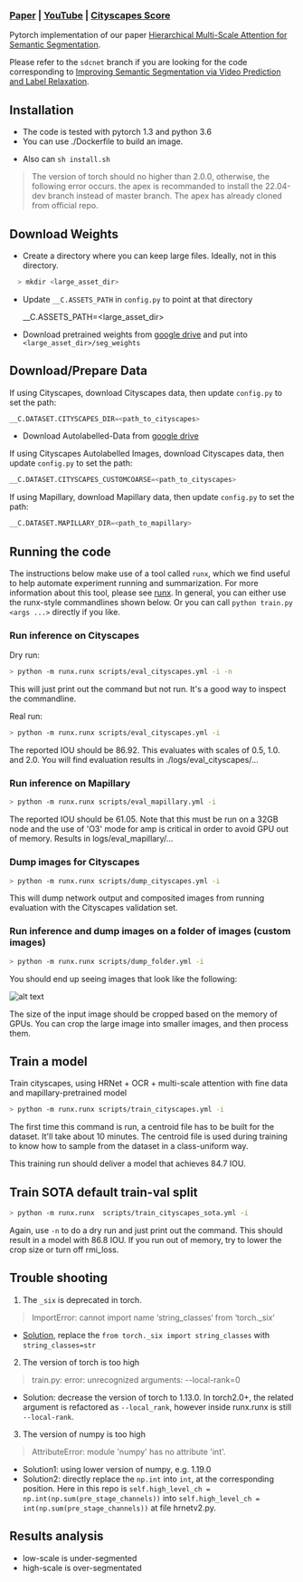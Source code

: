 ### [Paper](https://arxiv.org/abs/2005.10821) | [YouTube](https://youtu.be/odAGA7pFBGA)  | [Cityscapes Score](https://www.cityscapes-dataset.com/method-details/?submissionID=7836) <br>

Pytorch implementation of our paper [Hierarchical Multi-Scale Attention for Semantic Segmentation](https://arxiv.org/abs/2005.10821).<br>

Please refer to the `sdcnet` branch if you are looking for the code corresponding to [Improving Semantic Segmentation via Video Prediction and Label Relaxation](https://nv-adlr.github.io/publication/2018-Segmentation).

## Installation 

* The code is tested with pytorch 1.3 and python 3.6
* You can use ./Dockerfile to build an image.
+ Also can `sh install.sh`
> The version of torch should no higher than 2.0.0, otherwise, the following error occurs.
> the apex is recommanded to install the 22.04-dev branch instead of master branch. The apex has already cloned from official repo.

## Download Weights

* Create a directory where you can keep large files. Ideally, not in this directory.
```bash
  > mkdir <large_asset_dir>
```

* Update `__C.ASSETS_PATH` in `config.py` to point at that directory

  __C.ASSETS_PATH=<large_asset_dir>

* Download pretrained weights from [google drive](https://drive.google.com/open?id=1fs-uLzXvmsISbS635eRZCc5uzQdBIZ_U) and put into `<large_asset_dir>/seg_weights`

## Download/Prepare Data

If using Cityscapes, download Cityscapes data, then update `config.py` to set the path:
```python
__C.DATASET.CITYSCAPES_DIR=<path_to_cityscapes>
```

* Download Autolabelled-Data from [google drive](https://drive.google.com/file/d/1DtPo-WP-hjaOwsbj6ZxTtOo_7R_4TKRG/view?usp=sharing)

If using Cityscapes Autolabelled Images, download Cityscapes data, then update `config.py` to set the path:
```python
__C.DATASET.CITYSCAPES_CUSTOMCOARSE=<path_to_cityscapes>
```

If using Mapillary, download Mapillary data, then update `config.py` to set the path:
```python
__C.DATASET.MAPILLARY_DIR=<path_to_mapillary>
```


## Running the code

The instructions below make use of a tool called `runx`, which we find useful to help automate experiment running and summarization. For more information about this tool, please see [runx](https://github.com/NVIDIA/runx).
In general, you can either use the runx-style commandlines shown below. Or you can call `python train.py <args ...>` directly if you like.


### Run inference on Cityscapes

Dry run:
```bash
> python -m runx.runx scripts/eval_cityscapes.yml -i -n
```
This will just print out the command but not run. It's a good way to inspect the commandline. 

Real run:
```bash
> python -m runx.runx scripts/eval_cityscapes.yml -i
```

The reported IOU should be 86.92. This evaluates with scales of 0.5, 1.0. and 2.0. You will find evaluation results in ./logs/eval_cityscapes/...

### Run inference on Mapillary

```bash
> python -m runx.runx scripts/eval_mapillary.yml -i
```

The reported IOU should be 61.05. Note that this must be run on a 32GB node and the use of 'O3' mode for amp is critical in order to avoid GPU out of memory. Results in logs/eval_mapillary/...

### Dump images for Cityscapes

```bash
> python -m runx.runx scripts/dump_cityscapes.yml -i
```

This will dump network output and composited images from running evaluation with the Cityscapes validation set. 

### Run inference and dump images on a folder of images (custom images)

```bash
> python -m runx.runx scripts/dump_folder.yml -i
```

You should end up seeing images that look like the following:

![alt text](imgs/composited_sf.png "example inference, composited")

The size of the input image should be cropped based on the memory of GPUs.
You can crop the large image into smaller images, and then process them.

## Train a model

Train cityscapes, using HRNet + OCR + multi-scale attention with fine data and mapillary-pretrained model
```bash
> python -m runx.runx scripts/train_cityscapes.yml -i
```

The first time this command is run, a centroid file has to be built for the dataset. It'll take about 10 minutes. The centroid file is used during training to know how to sample from the dataset in a class-uniform way.

This training run should deliver a model that achieves 84.7 IOU.

## Train SOTA default train-val split
```bash
> python -m runx.runx  scripts/train_cityscapes_sota.yml -i
```
Again, use `-n` to do a dry run and just print out the command. This should result in a model with 86.8 IOU. If you run out of memory, try to lower the crop size or turn off rmi_loss.

## Trouble shooting
1. The `_six` is deprecated in torch.
> ImportError: cannot import name ‘string_classes‘ from ‘torch._six‘
+ [Solution](https://blog.csdn.net/u010684651/article/details/121018127), replace the `from torch._six import string_classes` with `string_classes=str`
2. The version of torch is too high
> train.py: error: unrecognized arguments: --local-rank=0
+ Solution: decrease the version of torch to 1.13.0. In torch2.0+, the related argument is refactored as `--local_rank`, however inside runx.runx is  still `--local-rank`.
3. The version of numpy is too high
> AttributeError: module 'numpy' has no attribute 'int'.
+ Solution1: using lower version of numpy, e.g. 1.19.0
+ Solution2: directly replace the `np.int` into `int`, at the corresponding position. Here in this repo is `self.high_level_ch = np.int(np.sum(pre_stage_channels))` into `self.high_level_ch = int(np.sum(pre_stage_channels))` at file hrnetv2.py.

## Results analysis
+ low-scale is under-segmented
+ high-scale is over-segmentated